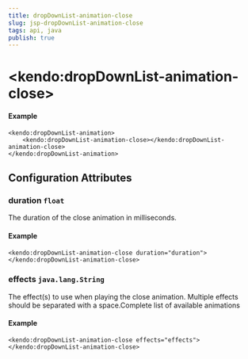 ```yaml
---
title: dropDownList-animation-close
slug: jsp-dropDownList-animation-close
tags: api, java
publish: true
---
```


# \<kendo:dropDownList-animation-close\>



#### Example
    <kendo:dropDownList-animation>
        <kendo:dropDownList-animation-close></kendo:dropDownList-animation-close>
    </kendo:dropDownList-animation>

## Configuration Attributes

### duration `float`

The duration of the close animation in milliseconds.

#### Example
    <kendo:dropDownList-animation-close duration="duration">
    </kendo:dropDownList-animation-close>

### effects `java.lang.String`

The effect(s) to use when playing the close animation. Multiple effects should be separated with a space.Complete list of available animations

#### Example
    <kendo:dropDownList-animation-close effects="effects">
    </kendo:dropDownList-animation-close>

 
